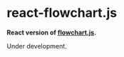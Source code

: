 # react-flowchart.js

**React version of [flowchart.js](https://www.npmjs.com/package/flowchart.js).**

Under development.
